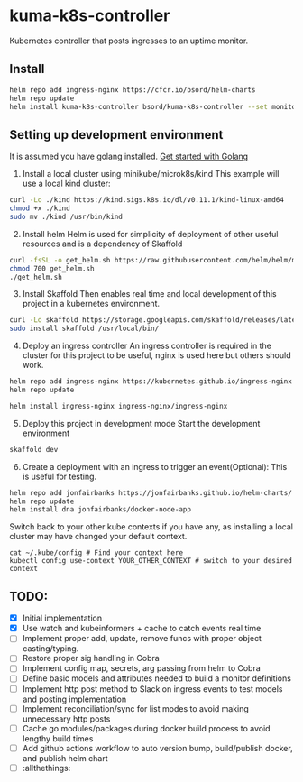 # kuma-k8s-controller
Kubernetes controller that posts ingresses to an uptime monitor.
## Install
```sh
helm repo add ingress-nginx https://cfcr.io/bsord/helm-charts
helm repo update
helm install kuma-k8s-controller bsord/kuma-k8s-controller --set monitorUrl="https://yourkumauptimehost/api"
```

## Setting up development environment
It is assumed you have golang installed.
[Get started with Golang](https://linuxize.com/post/how-to-install-go-on-ubuntu-20-04/)

1. Install a local cluster using minikube/microk8s/kind
This example will use a local kind cluster:
```sh
curl -Lo ./kind https://kind.sigs.k8s.io/dl/v0.11.1/kind-linux-amd64
chmod +x ./kind
sudo mv ./kind /usr/bin/kind
```

2. Install helm
Helm is used for simplicity of deployment of other useful resources and is a dependency of Skaffold
```sh
curl -fsSL -o get_helm.sh https://raw.githubusercontent.com/helm/helm/master/scripts/get-helm-3
chmod 700 get_helm.sh
./get_helm.sh
```

3. Install Skaffold
Then enables real time and local development of this project in a kubernetes environment.
```sh
curl -Lo skaffold https://storage.googleapis.com/skaffold/releases/latest/skaffold-linux-amd64 && \
sudo install skaffold /usr/local/bin/
```

4. Deploy an ingress controller
An ingress controller is required in the cluster for this project to be useful, nginx is used here but others should work.
```sh
helm repo add ingress-nginx https://kubernetes.github.io/ingress-nginx
helm repo update

helm install ingress-nginx ingress-nginx/ingress-nginx
```

5. Deploy this project in development mode
Start the development environment
```sh
skaffold dev
```

6. Create a deployment with an ingress to trigger an event(Optional):
This is useful for testing.
```sh
helm repo add jonfairbanks https://jonfairbanks.github.io/helm-charts/ 
helm repo update
helm install dna jonfairbanks/docker-node-app
```

Switch back to your other kube contexts if you have any, as installing a local cluster may have changed your default context.
```
cat ~/.kube/config # Find your context here
kubectl config use-context YOUR_OTHER_CONTEXT # switch to your desired context
```

## TODO:
- [x] Initial implementation
- [x] Use watch and kubeinformers + cache to catch events real time
- [ ] Implement proper add, update, remove funcs with proper object casting/typing.
- [ ] Restore proper sig handling in Cobra
- [ ] Implement config map, secrets, arg passing from helm to Cobra
- [ ] Define basic models and attributes needed to build a monitor definitions
- [ ] Implement http post method to Slack on ingress events to test models and posting implementation
- [ ] Implement reconciliation/sync for list modes to avoid making unnecessary http posts
- [ ] Cache go modules/packages during docker build process to avoid lengthy build times
- [ ] Add github actions workflow to auto version bump, build/publish docker, and publish helm chart
- [ ] :allthethings: